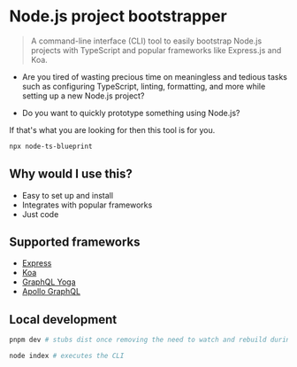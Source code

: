 # Node.js project bootstrapper

> A command-line interface (CLI) tool to easily bootstrap Node.js projects with TypeScript and popular frameworks like Express.js and Koa.

- Are you tired of wasting precious time on meaningless and tedious tasks such as configuring TypeScript, linting, formatting, and more while setting up a new Node.js project?

- Do you want to quickly prototype something using Node.js?

If that's what you are looking for then this tool is for you.

```bash
npx node-ts-blueprint
```

## Why would I use this?

- Easy to set up and install
- Integrates with popular frameworks
- Just code

## Supported frameworks

- [Express](https://github.com/expressjs/express)
- [Koa](https://github.com/koajs/koa)
- [GraphQL Yoga](https://github.com/dotansimha/graphql-yoga)
- [Apollo GraphQL](https://github.com/apollographql/apollo-server)

## Local development

```bash
pnpm dev # stubs dist once removing the need to watch and rebuild during development

node index # executes the CLI
```
